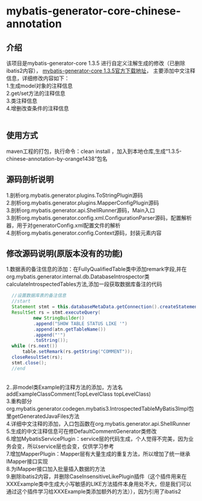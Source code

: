 # mybatis-generator-core-chinese-annotation
## 介绍
该项目是mybatis-generator-core 1.3.5 进行自定义注解生成的修改（已删除ibatis2内容），
<a target=_blank href="https://github.com/mybatis/generator/releases">mybatis-generator-core 1.3.5官方下载地址</a>，
主要添加中文注释信息，详细修改内容如下：<br>
1.生成model对象的注释信息<br>
2.get/set方法的注释信息<br>
3.类注释信息<br>
4.增删改查条件的注释信息<br>
<br>
## 使用方式
maven工程的打包，执行命令：clean install ，加入到本地仓库,生成“1.3.5-chinese-annotation-by-orange1438”包名
<br>

## 源码剖析说明
1.剖析org.mybatis.generator.plugins.ToStringPlugin源码<br>
2.剖析org.mybatis.generator.plugins.MapperConfigPlugin源码<br>
3.剖析org.mybatis.generator.api.ShellRunner源码，Main入口<br>
3.剖析org.mybatis.generator.config.xml.ConfigurationParser源码，配置解析器，用于对generatorConfig.xml配置文件的解析<br>
4.剖析org.mybatis.generator.config.Context源码，封装<context>元素内容<br>

## 修改源码说明(原版本没有的功能)
1.数据表的备注信息的添加：在FullyQualifiedTable类中添加remark字段,并在org.mybatis.generator.internal.db.DatabaseIntrospector类calculateIntrospectedTables方法,添加一段获取数据库备注的代码<br>
```java
  //设置数据库表的备注信息
  //start
  Statement stmt = this.databaseMetaData.getConnection().createStatement();
  ResultSet rs = stmt.executeQuery(
          new StringBuilder()
          .append("SHOW TABLE STATUS LIKE '")
          .append(atn.getTableName())
          .append("'")
          .toString());
  while (rs.next())
      table.setRemark(rs.getString("COMMENT"));
  closeResultSet(rs);
  stmt.close();
  //end
```
<br>
2..非model类Example的注释方法的添加，方法名addExampleClassComment(TopLevelClass topLevelClass)<br>
3.重构部分org.mybatis.generator.codegen.mybatis3.IntrospectedTableMyBatis3Impl包里getGeneratedJavaFiles方法<br>
4.详细中文注释的添加，入口包函数在org.mybatis.generator.api.ShellRunner<br>
5.生成的中文注释信息可在修DefaultCommentGenerator类修改<br>
6.增加MybatisServicePlugin：service层的代码生成，个人觉得不完美，因为业务会变，所以service层也会变，仅供学习参考<br>
7.增加MapperPlugin：Mapper层有大量生成的重复方法，所以增加了统一继承IMapper接口实现<br>
8.为IMapper接口加入批量插入数据的方法<br>
9.删除ibatis2内容，并删除CaseInsensitiveLikePlugin插件（这个插件用来在XXXExample类中生成大小写敏感的LIKE方法插件本身用处不大，但是我们可以通过这个插件学习给XXXExample类添加额外的方法）），因为引用了ibatis2